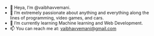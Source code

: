 - 👋 Heya, I’m @vaibhavvemani.
- 👀 I’m extremely passionate about anything and everything along the lines of programming, video games, and cars.
- 🌱 I’m currently learning Machine learning and Web Development.
- 📫 You can reach me at: vaibhavvemani@gmail.com

<!---
vaibhavvemani/vaibhavvemani is a ✨ special ✨ repository because its `README.md` (this file) appears on your GitHub profile.
You can click the Preview link to take a look at your changes.
--->
